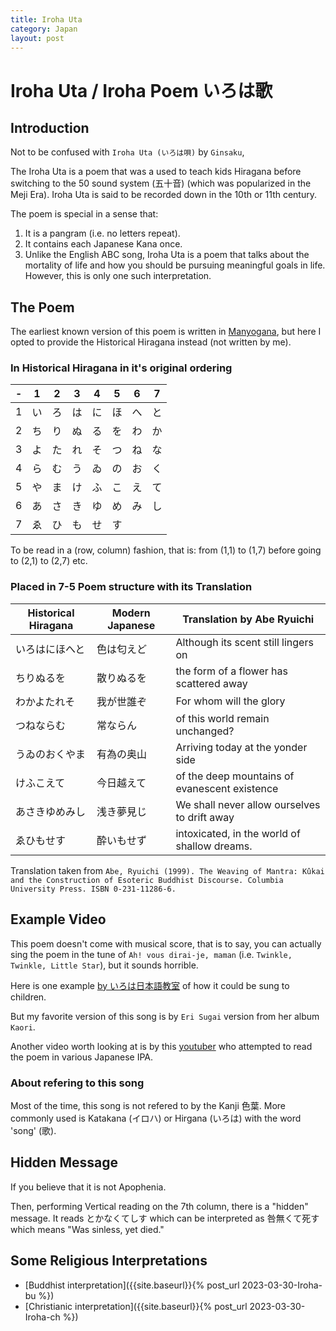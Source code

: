 ```yaml
---
title: Iroha Uta
category: Japan
layout: post
---
```

# Iroha Uta / Iroha Poem いろは歌

## Introduction
Not to be confused with `Iroha Uta (いろは唄)` by `Ginsaku`,

The Iroha Uta is a poem that was a used to teach kids Hiragana before switching to the 50 sound system (五十音) (which was popularized in the Meji Era). Iroha Uta is said to be recorded down in the 10th or 11th century.

The poem is special in a sense that:
1. It is a pangram (i.e. no letters repeat).
2. It contains each Japanese Kana once.
3. Unlike the English ABC song, Iroha Uta is a poem that talks about the mortality of life and how you should be pursuing meaningful goals in life. However, this is only one such interpretation. 

## The Poem
The earliest known version of this poem is written in [Manyogana](#null), but here I opted to provide the Historical Hiragana instead (not written by me).

### In Historical Hiragana in it's original ordering

|-|1|2|3|4|5|6|7|
|-|-|-|-|-|-|-|-|
|1|い|ろ|は|に|ほ|へ|と|
|2|ち|り|ぬ|る|を|わ|か|
|3|よ|た|れ|そ|つ|ね|な|
|4|ら|む|う|ゐ|の|お|く|
|5|や|ま|け|ふ|こ|え|て|
|6|あ|さ|き|ゆ|め|み|し|
|7|ゑ|ひ|も|せ|す|||

To be read in a (row, column) fashion, that is: from (1,1) to (1,7) before going to (2,1) to (2,7) etc.

### Placed in 7-5 Poem structure with its Translation

|Historical Hiragana | Modern Japanese | Translation by Abe Ryuichi|
|-|-|-|
|いろはにほへと|色は匂えど|Although its scent still lingers on|
|ちりぬるを|散りぬるを|the form of a flower has scattered away|
|わかよたれそ|我が世誰ぞ|For whom will the glory|
|つねならむ|常ならん|of this world remain unchanged?|
|うゐのおくやま|有為の奥山|Arriving today at the yonder side|
|けふこえて|今日越えて|of the deep mountains of evanescent existence|
|あさきゆめみし|浅き夢見じ|We shall never allow ourselves to drift away|
|ゑひもせす|酔いもせず| intoxicated, in the world of shallow dreams.|

Translation taken from
`Abe, Ryuichi (1999). The Weaving of Mantra: Kûkai and the Construction of Esoteric Buddhist Discourse. Columbia University Press. ISBN 0-231-11286-6.`

## Example Video

This poem doesn't come with musical score, that is to say, you can actually sing the poem in the tune of `Ah! vous dirai-je, maman` (i.e. `Twinkle, Twinkle, Little Star`), but it sounds horrible.

Here is one example [by いろは日本語教室](https://www.youtube.com/watch?v=_z72YC7gh2U) of how it could be sung to children.

But my favorite version of this song is by `Eri Sugai` version from her album `Kaori`.

Another video worth looking at is by this [youtuber](https://www.youtube.com/watch?v=8ygkipU59WM) who attempted to read the poem in various Japanese IPA.

### About refering to this song
Most of the time, this song is not refered to by the Kanji 色葉. More commonly used is Katakana (イロハ) or Hirgana (いろは) with the word 'song' (歌).

## Hidden Message
If you believe that it is not Apophenia.

Then, performing Vertical reading on the 7th column, there is a "hidden" message. It reads とかなくてしす which can be interpreted as 咎無くて死す which means "Was sinless, yet died."

## Some Religious Interpretations
* [Buddhist interpretation]({{site.baseurl}}{% post_url 2023-03-30-Iroha-bu %})
* [Christianic interpretation]({{site.baseurl}}{% post_url 2023-03-30-Iroha-ch %})
